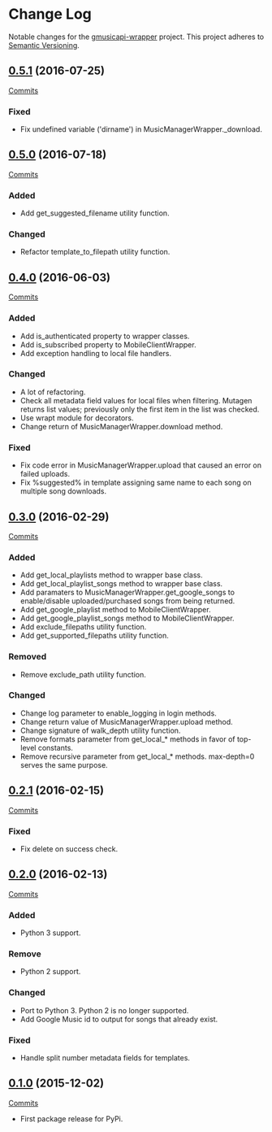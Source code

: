 # Change Log

Notable changes for the [gmusicapi-wrapper](https://github.com/thebigmunch/gmusicapi-wrapper) project. This project adheres to [Semantic Versioning](http://semver.org/).


## [0.5.1](https://github.com/thebigmunch/gmusicapi-wrapper/releases/tag/0.5.1) (2016-07-25)

[Commits](https://github.com/thebigmunch/gmusicapi-wrapper/compare/0.5.0...0.5.1)

### Fixed

* Fix undefined variable ('dirname') in MusicManagerWrapper._download.


## [0.5.0](https://github.com/thebigmunch/gmusicapi-wrapper/releases/tag/0.5.0) (2016-07-18)

[Commits](https://github.com/thebigmunch/gmusicapi-wrapper/compare/0.4.0...0.5.0)

### Added

* Add get_suggested_filename utility function.

### Changed

* Refactor template_to_filepath utility function.


## [0.4.0](https://github.com/thebigmunch/gmusicapi-wrapper/releases/tag/0.4.0) (2016-06-03)

[Commits](https://github.com/thebigmunch/gmusicapi-wrapper/compare/0.3.0...0.4.0)

### Added

* Add is_authenticated property to wrapper classes.
* Add is_subscribed property to MobileClientWrapper.
* Add exception handling to local file handlers.

### Changed

* A lot of refactoring.
* Check all metadata field values for local files when filtering. Mutagen returns list values; previously only the first item in the list was checked.
* Use wrapt module for decorators.
* Change return of MusicManagerWrapper.download method.

### Fixed

* Fix code error in MusicManagerWrapper.upload that caused an error on failed uploads.
* Fix %suggested% in template assigning same name to each song on multiple song downloads.


## [0.3.0](https://github.com/thebigmunch/gmusicapi-wrapper/releases/tag/0.3.0) (2016-02-29)

[Commits](https://github.com/thebigmunch/gmusicapi-wrapper/compare/0.2.1...0.3.0)

### Added

* Add get_local_playlists method to wrapper base class.
* Add get_local_playlist_songs method to wrapper base class.
* Add paramaters to MusicManagerWrapper.get_google_songs to enable/disable uploaded/purchased songs from being returned.
* Add get_google_playlist method to MobileClientWrapper.
* Add get_google_playlist_songs method to MobileClientWrapper.
* Add exclude_filepaths utility function.
* Add get_supported_filepaths utility function.

### Removed

* Remove exclude_path utility function.

### Changed

* Change log parameter to enable_logging in login methods.
* Change return value of MusicManagerWrapper.upload method.
* Change signature of walk_depth utility function.
* Remove formats parameter from get_local_* methods in favor of top-level constants.
* Remove recursive parameter from get_local_* methods. max-depth=0 serves the same purpose.


## [0.2.1](https://github.com/thebigmunch/gmusicapi-wrapper/releases/tag/0.2.1) (2016-02-15)

[Commits](https://github.com/thebigmunch/gmusicapi-wrapper/compare/0.2.0...0.2.1)

### Fixed

* Fix delete on success check.


## [0.2.0](https://github.com/thebigmunch/gmusicapi-wrapper/releases/tag/0.2.0) (2016-02-13)

[Commits](https://github.com/thebigmunch/gmusicapi-wrapper/compare/0.1.0...0.2.0)

### Added

* Python 3 support.

### Remove

* Python 2 support.

### Changed

* Port to Python 3. Python 2 is no longer supported.
* Add Google Music id to output for songs that already exist.

### Fixed

* Handle split number metadata fields for templates.


## [0.1.0](https://github.com/thebigmunch/gmusicapi-wrapper/releases/tag/0.1.0) (2015-12-02)

[Commits](https://github.com/thebigmunch/gmusicapi-wrapper/compare/ea58bb5fc797f358755d1f8280ea15a387c19fd2...0.1.0)

* First package release for PyPi.
